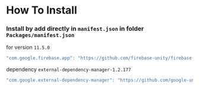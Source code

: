 # How To Install

### Install by add directly in `manifest.json` in folder `Packages/manifest.json`

for version `11.5.0`
```csharp
"com.google.firebase.app": "https://github.com/firebase-unity/firebase-app.git#11.5.0",
```

dependency `external-dependency-manager-1.2.177`
```csharp
"com.google.external-dependency-manager": "https://github.com/google-unity/external-dependency-manager.git#1.2.177",
```
